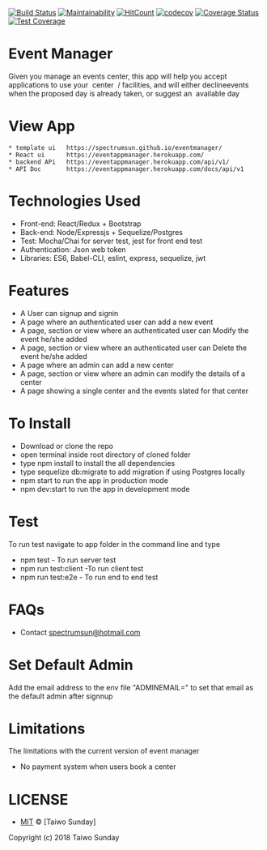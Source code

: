 [![Build Status](https://travis-ci.org/Spectrumsun/eventmanager.svg?branch=develop)](https://travis-ci.org/Spectrumsun/eventmanager)
[![Maintainability](https://api.codeclimate.com/v1/badges/f12b2146b1c46953b97a/maintainability)](https://codeclimate.com/github/Spectrumsun/eventmanager/maintainability)
[![HitCount](http://hits.dwyl.io/Spectrumsun/eventmanager.svg)](http://hits.dwyl.io/Spectrumsun/eventmanager)
[![codecov](https://codecov.io/gh/Spectrumsun/eventmanager/branch/develop/graph/badge.svg)](https://codecov.io/gh/Spectrumsun/eventmanager)
[![Coverage Status](https://coveralls.io/repos/github/Spectrumsun/eventmanager/badge.svg?branch=develop)](https://coveralls.io/github/Spectrumsun/eventmanager?branch=develop)
[![Test Coverage](https://api.codeclimate.com/v1/badges/f12b2146b1c46953b97a/test_coverage)](https://codeclimate.com/github/Spectrumsun/eventmanager/test_coverage)

# Event Manager
Given you manage​ ​an​ ​events​ ​center,​ ​this​ ​app​ ​will​ ​help​ ​you​ ​accept​ ​applications​ ​to​ ​use​ ​your​ ​
center  /​ ​facilities,​ ​and​ ​will​ ​either​ ​decline​ ​events​ ​when​ ​the​ ​proposed day is already taken,
or suggest an  available day

# View App
    * template ui   https://spectrumsun.github.io/eventmanager/
    * React ui      https://eventappmanager.herokuapp.com/
    * backend APi   https://eventappmanager.herokuapp.com/api/v1/
    * API Doc       https://eventappmanager.herokuapp.com/docs/api/v1


# Technologies Used
   * Front-end: React/Redux + Bootstrap
   * Back-end: Node/Expressjs + Sequelize/Postgres
   * Test: Mocha/Chai for server test, jest for front end test
   * Authentication: Json web token
   * Libraries: ES6, Babel-CLI, eslint,  express, sequelize, jwt

# Features
   * A User can signup and signin 
   * A page where an authenticated user can add a new event
   * A page, section or view where an authenticated user can Modify the event he/she added
   * A page, section or view where an authenticated user can Delete the event he/she added
   * A page where an admin can add a new center
   * A page, section or view where an admin can modify the details of a center
   * A page showing  a single center and the events slated for that center


# To Install
* Download or clone the repo
* open terminal inside root directory of cloned folder
* type npm install to install the  all dependencies
* type sequelize db:migrate to add migration if using Postgres locally
* npm start to run the app in production mode
* npm dev:start to run the app in development mode

# Test
To run test navigate to app folder in the command line and type
* npm test - To run server test
* npm run test:client -To run client test
* npm run test:e2e - To run end to end test


# FAQs
* Contact spectrumsun@hotmail.com

# Set Default Admin
Add the email address to the env file "ADMINEMAIL=" to set that email as the default admin after signnup

# Limitations
The limitations with the current version of event manager
* No payment system when users book a center



# LICENSE
* [MIT](./LICENSE) © [Taiwo Sunday]

Copyright (c) 2018 Taiwo Sunday